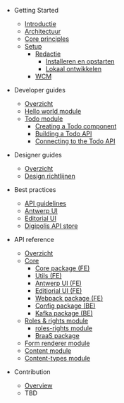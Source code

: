 <!-- docs/_sidebar.md -->

* Getting Started
    * [Introductie](/README.md "GPubP Content beheer - Getting started")
    * [Architectuur](/content/architecture.md "GPubP Content beheer - Architectuur")
    * [Core principles](/README.md "GPubP Content beheer - Core principles")
    * [Setup](/README.md "GPubP Content beheer - Setup")
        * [Redactie](/content/redactie.md "GPubP Content beheer - Redactie setup")
            * [Installeren en opstarten](/content/redactie-setup.md "GPubP Content beheer - Redactie installeren en opstarten")
            * [Lokaal ontwikkelen](/content/redactie-dev-setup.md "GPubP Content beheer - Redactie installeren en opstarten")
        * [WCM](/README.md "GPubP Content beheer - WCM setup")

* Developer guides
    * [Overzicht](/README.md)
    * [Hello world module](/README.md)
    * [Todo module](/README.md)
        * [Creating a Todo component](/README.md)
        * [Building a Todo API](/README.md)
        * [Connecting to the Todo API](/README.md)

* Designer guides
    * [Overzicht](/README.md)
    * [Design richtlijnen](/README.md)

* Best practices
    * [API guidelines](https://antwerp-api.digipolis.be ':target="_blank"')
    * [Antwerp UI](https://antwerp-ui.digipolis.be/home ':target="_blank"')
    * [Editorial UI](https://github.com/digipolisantwerp/editorial-ui_react ':target="_blank"')
    * [Digipolis API store](https://api-store.antwerpen.be ':target="_blank"')

* API reference
    * [Overzicht](/README.md)
    * [Core](/README.md)
        * [Core package (FE)](/README.md)
        * [Utils (FE)](/README.md)
        * [Antwerp UI (FE)](/README.md)
        * [Editiorial UI (FE)](/README.md)
        * [Webpack package (FE)](/README.md)
        * [Config package (BE)](/README.md)
        * [Kafka package (BE)](/README.md)
    * [Roles & rights module](/README.md)
        * [roles-rights module](/README.md)
        * [BraaS package](/README.md)
    * [Form renderer module](/README.md)
    * [Content module](/README.md)
    * [Content-types module](/README.md)

* Contribution
    * [Overview](/README.md)
    * TBD
    <!-- * [Glossary](/_glossary.md) -->

